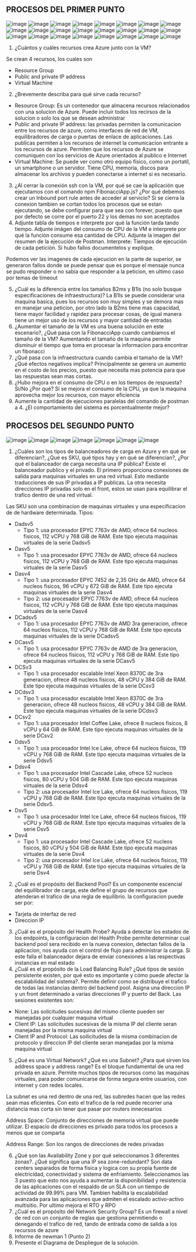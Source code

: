 ## PROCESOS DEL PRIMER PUNTO

![image](https://user-images.githubusercontent.com/90010884/200722968-92c9f5eb-c5c3-4931-86c9-c26748e7e095.png)
![image](https://user-images.githubusercontent.com/90010884/200723004-db4fae88-8916-4d91-b871-539a61a2c5e0.png)
![image](https://user-images.githubusercontent.com/90010884/200723018-57db3869-2a13-4356-8e8f-06125a8f7e71.png)
![image](https://user-images.githubusercontent.com/90010884/200723033-df923261-4594-4d87-9110-7c56c3c086de.png)
![image](https://user-images.githubusercontent.com/90010884/200723049-f1814419-60ff-4ce2-97cb-7296dbfe3bf7.png)
![image](https://user-images.githubusercontent.com/90010884/200723059-03624687-a759-427e-9363-9f0cc32818b6.png)
![image](https://user-images.githubusercontent.com/90010884/200723070-e743f333-9a30-4f5f-ba7b-b5376c0c0891.png)
![image](https://user-images.githubusercontent.com/90010884/200723082-25ebcb39-e3b6-4335-b150-416007185fb2.png)
![image](https://user-images.githubusercontent.com/90010884/200723099-2ff7b4a6-4c14-423a-b43e-f317dd07cf50.png)
![image](https://user-images.githubusercontent.com/90010884/200723113-cab562b6-d353-436d-96b1-57ed0b3b198d.png)
![image](https://user-images.githubusercontent.com/90010884/200723122-b3afb8b9-a63b-4e8c-bedb-dc3cb8a3a4ec.png)
![image](https://user-images.githubusercontent.com/90010884/200723129-91ba57f9-6892-407e-b793-02bf23562725.png)
![image](https://user-images.githubusercontent.com/90010884/200723140-bc2e1060-3ae9-47d7-ae0e-59fdfed5e9cd.png)
![image](https://user-images.githubusercontent.com/90010884/200723150-a97f80fb-6204-4f20-8241-c06b72812afb.png)
![image](https://user-images.githubusercontent.com/90010884/200723157-19f44f96-c5b8-42ad-8eed-0cb5d1fb38bf.png)
![image](https://user-images.githubusercontent.com/90010884/200723164-c2b0e25b-4775-4ee8-9d25-6202ee8971b4.png)
![image](https://user-images.githubusercontent.com/90010884/200723171-e24896fc-5fc3-463f-9e96-569e51e9909a.png)
![image](https://user-images.githubusercontent.com/90010884/200723182-07cb0bc8-db42-4fd8-a6e5-bd1b631272a2.png)
![image](https://user-images.githubusercontent.com/90010884/200723192-4f84b0b2-a3f1-4c75-a90c-e4f62c76bb92.png)
![image](https://user-images.githubusercontent.com/90010884/200723203-21d1ecd0-32e5-4661-b2b6-6f6677a3784f.png)
![image](https://user-images.githubusercontent.com/90010884/200723276-2c811dca-4642-4526-971b-f8d82854fb57.png)
![image](https://user-images.githubusercontent.com/90010884/200723283-51de6072-8456-42bd-9686-2c7b07da66b5.png)
![image](https://user-images.githubusercontent.com/90010884/200723296-046961c3-5e29-4389-8225-74b2e81f96b0.png)
![image](https://user-images.githubusercontent.com/90010884/200723304-f1d685bc-227f-4b44-bcb2-7ff9e545fa25.png)

1. ¿Cuántos y cuáles recursos crea Azure junto con la VM?

Se crean 4 recursos, los cuales son
* Resource Group
* Public and private IP address
* Virtual Machine
2. ¿Brevemente describa para qué sirve cada recurso?
* Resource Group: Es un contenedor que almacena recursos relacionados con una solucion de Azure. Puede incluir todos los recirsos de la solucion o solo los que se desean administrar
* Public and private IP address: las privadas permiten la comunicacion entre los recursos de azure, como interfaces de red de VM, equilibradores de carga o puertas de enlace de aplicaciones. Las publicas permiten a los recursos de internet la comunicacion entrante a los recursos de azure. Permiten que los recursos de Azure se comuniquen con los servicios de Azure orientados al publico e Internet
* Virtual Machine: Se puede ver como otro equipo fisico, como un portatil, un smartphone o un servidor. Tiene CPU, memoria, discos para almacenar los archivos y pueden conectarse a internet si es necesario.
3. ¿Al cerrar la conexión ssh con la VM, por qué se cae la aplicación que ejecutamos con el comando npm FibonacciApp.js? ¿Por qué debemos crear un Inbound port rule antes de acceder al servicio?
Si se cierra la conexion tambien se cortan todos los procesos que se estan ejecutando, se debe configurar para que sea con forever, puesto que por defecto se corre por el puerto 22 y los demas no son aceptados
4. Adjunte tabla de tiempos e interprete por qué la función tarda tando tiempo.
Adjunte imágen del consumo de CPU de la VM e interprete por qué la función consume esa cantidad de CPU.
Adjunte la imagen del resumen de la ejecución de Postman. Interprete:
Tiempos de ejecución de cada petición.
Si hubo fallos documentelos y explique.

Podemos ver las imagenes de cada ejecucion en la parte de superior, se generaron fallos donde se puede pensar que es porque el mensaje nunca se pudo responder o no sabia que responder a la peticion, en ultimo caso por temas de timeout

5. ¿Cuál es la diferencia entre los tamaños B2ms y B1ls (no solo busque especificaciones de infraestructura)?
La B1ls se puede considerar una maquina basica, pues los recursos son muy simples y se demora mas en manejar una peticion, por otro lado la B2ms tiene mas capacidad, tiene mayor facilidad y rapidez para procesar cosas, de igual manera tiene un mejor uso de los recursos y mayor cantidad de entradas
6. ¿Aumentar el tamaño de la VM es una buena solución en este escenario?, ¿Qué pasa con la FibonacciApp cuando cambiamos el tamaño de la VM?
Aumentando el tamaño de la maquina permite disminuir el tiempo que toma en procesar la informacion para encontrar un fibonacci
7. ¿Qué pasa con la infraestructura cuando cambia el tamaño de la VM? ¿Qué efectos negativos implica?
Principalmente se genera un aumento en el costo de los precios, puesto que necesita mas potencia para que las respuestas sean mas cortas.
8. ¿Hubo mejora en el consumo de CPU o en los tiempos de respuesta? Si/No ¿Por qué?
Sí se mejora el consumo de la CPU, ya que la maquina aprovecha mejor los recursos, con mayor eficiencia
9. Aumente la cantidad de ejecuciones paralelas del comando de postman a 4. ¿El comportamiento del sistema es porcentualmente mejor?

## PROCESOS DEL SEGUNDO PUNTO

![image](https://user-images.githubusercontent.com/90010884/200987095-3b795dd5-eb43-4a6d-bf67-18b421ee29e3.png)
![image](https://user-images.githubusercontent.com/90010884/200987183-db618823-41d1-4519-a15f-1ebd9726b160.png)
![image](https://user-images.githubusercontent.com/90010884/200987207-585da2ab-f399-4b07-925f-b4d6abd12ace.png)
![image](https://user-images.githubusercontent.com/90010884/200987214-851b4b23-31e6-45d7-b834-a2fb43db661e.png)
![image](https://user-images.githubusercontent.com/90010884/200987221-e4e2b1f4-26d8-4719-9e2b-8f83dc8b0328.png)
![image](https://user-images.githubusercontent.com/90010884/200987237-eca2b1d1-70a8-4cbe-b66b-6a022e0135d1.png)
![image](https://user-images.githubusercontent.com/90010884/200987249-459f2f0e-466a-4bc1-80a8-9694594f28bb.png)


1. ¿Cuáles son los tipos de balanceadores de carga en Azure y en qué se diferencian?, ¿Qué es SKU, qué tipos hay y en qué se diferencian?, ¿Por qué el balanceador de carga necesita una IP pública?
Existe el balanceador publico y el privado. El primero proporciona conexiones de salida para maquinas virtuales en una red virtual. Esto mediante traducciones de sus IP privadas a IP publicas. La otra necesita direcciones IP privadas solo en el front, estos se usan para equilibrar el trafico dentro de una red virtual.

Las SKU son una combinacion de maquinas virtuales y una especificacion de de hardware determinada.
Tipos:
* Dadsv5
  * Tipo 1: usa procesador EPYC 7763v de AMD, ofrece 64 nucleos fisicos, 112 vCPU y 768 GiB de RAM. Este tipo ejecuta maquinas virtuales de la serie Dadsv5
* Dasv5
  * Tipo 1: usa procesador EPYC 7763v de AMD, ofrece 64 nucleos fisicos, 112 vCPU y 768 GiB de RAM. Este tipo ejecuta maquinas virtuales de la serie Dasv5
* Dasv4
  * Tipo 1: usa procesador EPYC 7452 de 2,35 GHz de AMD, ofrece 64 nucleos fisicos, 96 vCPU y 672 GiB de RAM. Este tipo ejecuta maquinas virtuales de la serie Dasv4
  * Tipo 2: usa procesador EPYC 7763v de AMD, ofrece 64 nucleos fisicos, 112 vCPU y 768 GiB de RAM. Este tipo ejecuta maquinas virtuales de la serie Dasv4
* DCadsv5
  * Tipo 1: usa procesador EPYC 7763v de AMD 3ra generacion, ofrece 64 nucleos fisicos, 112 vCPU y 768 GiB de RAM. Este tipo ejecuta maquinas virtuales de la serie DCadsv5
* DCasv5 
  * Tipo 1: usa procesador EPYC 7763v de AMD de 3ra generacion, ofrece 64 nucleos fisicos, 112 vCPU y 768 GiB de RAM. Este tipo ejecuta maquinas virtuales de la serie DCasv5
* DCSv3 
  * Tipo 1: usa procesador escalable Intel Xeon 8370C de 3ra generacion, ofrece 48 nucleos fisicos, 48 vCPU y 384 GiB de RAM. Este tipo ejecuta maquinas virtuales de la serie DCsv3
* DCdsv3
  * Tipo 1: usa procesador escalable Intel Xeon 8370C de 3ra generacion, ofrece 48 nucleos fisicos, 48 vCPU y 384 GiB de RAM. Este tipo ejecuta maquinas virtuales de la serie DCdsv3
* DCsv2
  * Tipo 1: usa procesador Intel Coffee Lake, ofrece 8 nucleos fisicos, 8 vCPU y 64 GiB de RAM. Este tipo ejecuta maquinas virtuales de la serie DCsv2
* Ddsv5
  * Tipo 1: usa procesador Intel Ice Lake, ofrece 64 nucleos fisicos, 119 vCPU y 768 GiB de RAM. Este tipo ejecuta maquinas virtuales de la serie Ddsv5
* Ddsv4
  * Tipo 1: usa procesador Intel Cascade Lake, ofrece 52 nucleos fisicos, 80 vCPU y 504 GiB de RAM. Este tipo ejecuta maquinas virtuales de la serie Ddsv4
  * Tipo 2: usa procesador Intel Ice Lake, ofrece 64 nucleos fisicos, 119 vCPU y 768 GiB de RAM. Este tipo ejecuta maquinas virtuales de la serie Ddsv5.
* Dsv5
  * Tipo 1: usa procesador Intel Ice Lake, ofrece 64 nucleos fisicos, 119 vCPU y 768 GiB de RAM. Este tipo ejecuta maquinas virtuales de la serie Dsv5
* Dsv4
  * Tipo 1: usa procesador Intel Cascade Lake, ofrece 52 nucleos fisicos, 80 vCPU y 504 GiB de RAM. Este tipo ejecuta maquinas virtuales de la serie Dsv4
  * Tipo 2: usa procesador Intel Ice Lake, ofrece 64 nucleos fisicos, 119 vCPU y 768 GiB de RAM. Este tipo ejecuta maquinas virtuales de la serie Dsv4

2. ¿Cuál es el propósito del Backend Pool?
Es un componente escencial del equilibrador de carga, este define el grupo de recursos que atenderan el trafico de una regla de equilibrio. la configuracion puede ser por:
* Tarjeta de interfaz de red 
* Direccion IP
3. ¿Cuál es el propósito del Health Probe?
Ayuda a detectar los estados de los endpoints, la configuracion del Health Probe permite determinar cual backend pool sera recibido en la nueva conexion, detectan fallos de la aplicacion, nos ayuda con el control de flujo para administrar la carga. Si este falla el balanceador dejara de enviar conexiones a las respectivas instancias en mal estado
4. ¿Cuál es el propósito de la Load Balancing Rule? ¿Qué tipos de sesión persistente existen, por qué esto es importante y cómo puede afectar la escalabilidad del sistema?.
Permite definir como se distribuye el trafico de todas las instancias dentro del backend pool. Asigna una direccion IP y un front determinado a varias direcciones IP y puerto del Back.
Las sesiones existentes son:
* None: Las solicitudes sucesivas del mismo cliente pueden ser manejadas por cualquier maquina virtual
* Client IP: Las solicitudes sucesivas de la misma IP del cliente seran manejadas por la misma maquina virtual
* Client IP and Protocol: Las soilicitudes de la misma combinacion de protocolo y direccion IP del cliente seran manejadas por la misma maquina virtual
5. ¿Qué es una Virtual Network? ¿Qué es una Subnet? ¿Para qué sirven los address space y address range?
Es el bloque fundamental de una red privada en azure. Permite muchos tipos de recursos como las maquinas virtuales, para poder comunicarse de forma segura entre usuarios, con internet y con redes locales.

La subnet es una red dentro de una red, las subredes hacen que las redes sean mas eficientes. Con esto el trafico de la red puede recorrer una distancia mas corta sin tener que pasar por routers innecesarios

Address Space: Conjunto de direcciones de memoria virtual que puede utilizar. El espacio de direcciones es privado para todos los procesos a menos que se comparta

Address Range: Son los rangos de direcciones de redes privadas

6. ¿Qué son las Availability Zone y por qué seleccionamos 3 diferentes zonas?. ¿Qué significa que una IP sea zone-redundant?
Son data centers separados de forma fisica y logica con su propia fuente de electricidad, conectividad y sistema de enfriamiento. Seleccionamos las 3 puesto que esto nos ayuda a aumentar la disponibilidad y resistencia de las aplicaciones con el respaldo de un SLA con un tiempo de actividad de 99.99% para VM. Tambien habilita la escalabilidad avanzada para las aplicaciones que admiten el escalado activo-activo multisitio. Por ultimo mejora el RTO y RPO
7. ¿Cuál es el propósito del Network Security Group?
Es un firewall a nivel de red con un conjunto de reglas que gestiona permitiendo o denegando el trafico de red, tando de entrada como de salida a los recursos de azure
8. Informe de newman 1 (Punto 2)
9. Presente el Diagrama de Despliegue de la solución.

